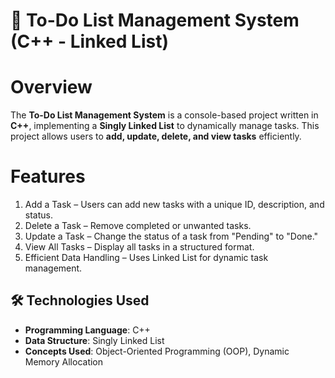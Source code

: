 # 📝 To-Do List Management System (C++ - Linked List)

# Overview
The **To-Do List Management System** is a console-based project written in **C++**, implementing a **Singly Linked List** to dynamically manage tasks. This project allows users to **add, update, delete, and view tasks** efficiently.

# Features
1. Add a Task – Users can add new tasks with a unique ID, description, and status.
2. Delete a Task – Remove completed or unwanted tasks.  
3. Update a Task – Change the status of a task from "Pending" to "Done."  
4. View All Tasks – Display all tasks in a structured format.  
5. Efficient Data Handling – Uses Linked List for dynamic task management.  

## 🛠️ Technologies Used
- **Programming Language**: C++  
- **Data Structure**: Singly Linked List  
- **Concepts Used**: Object-Oriented Programming (OOP), Dynamic Memory Allocation 
